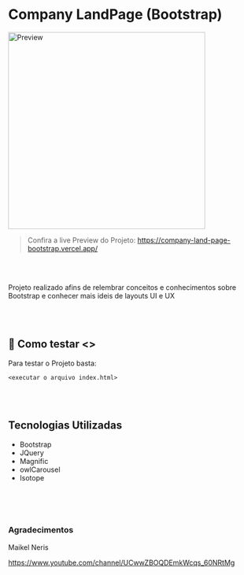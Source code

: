 # Company LandPage (Bootstrap)

<img src="https://raw.githubusercontent.com/NycolasSM/assets/main/landpage_bootstrap%20preview%20Gif.gif" height="400px" alt="Preview">

> Confira a live Preview do Projeto: <a href ="https://company-land-page-bootstrap.vercel.app/">https://company-land-page-bootstrap.vercel.app/</a>

<br>
<br>
<p>
  Projeto realizado afins de relembrar conceitos e conhecimentos sobre Bootstrap e conhecer mais ideis de layouts UI e UX
</p>
<br>
<br>

## 🧩 Como testar <>

Para testar o Projeto basta:

```
<executar o arquivo index.html>
```

<br>
<br>

## Tecnologias Utilizadas

<ul>
  <li>Bootstrap</li>
  <li>JQuery</li>
  <li>Magnific</li>
  <li>owlCarousel</li>
  <li>Isotope</li>
</ul>

<br>
<br>
<br>

<h3>Agradecimentos</h3>
<p>Maikel Neris </p>
<a href="https://www.youtube.com/channel/UCwwZBOQDEmkWcqs_60NRtMg">https://www.youtube.com/channel/UCwwZBOQDEmkWcqs_60NRtMg</a>
